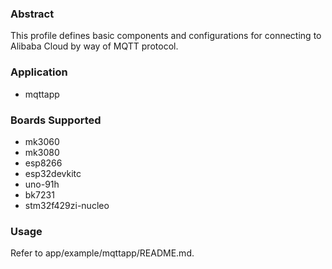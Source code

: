 ### Abstract
This profile defines basic components and configurations for connecting to Alibaba Cloud by way of MQTT protocol.

### Application
- mqttapp

### Boards Supported
- mk3060
- mk3080
- esp8266
- esp32devkitc
- uno-91h
- bk7231
- stm32f429zi-nucleo
### Usage
Refer to app/example/mqttapp/README.md.
